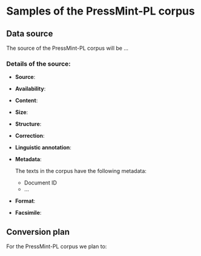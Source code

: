 # Samples of the PressMint-PL corpus

## Data source

The source of the PressMint-PL corpus will be ...

### Details of the source:

* __Source__: 

* __Availability__: 

* __Content__: 

* __Size__: 

* __Structure__: 

* __Correction__: 

* __Linguistic annotation__: 

* __Metadata__:

    The texts in the corpus have the following metadata:

    - Document ID 
    - ...
    
* __Format__: 

* __Facsimile__:

## Conversion plan

For the PressMint-PL corpus we plan to:

